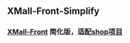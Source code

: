 ## XMall-Front-Simplify
### [XMall-Front](https://github.com/Exrick/xmall-front) 简化版，适配[shop项目](https://github.com/Lian-Zekun/shop)
